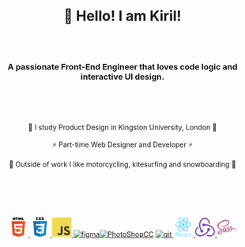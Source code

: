 

<h1 align="center">👋 Hello! I am Kiril! </h1>
<br/>
<br/>
<h3 align="center">A passionate Front-End Engineer that loves code logic and interactive UI design.</h3>

<p align="center">
<br/>
<br/>
<br/>
<br/>
📝  I study Product Design in Kingston University, London 📝 
<br/>
<br/>
 ⚡  Part-time Web Designer and Developer  ⚡ 
<br/>
<br/>
🌱  Outside of work I like motorcycling, kitesurfing and snowboarding 🌱 
<br/>
<br/>
<br/>
<br/>
<br/>
<br/>
<p>
<!-- <h3 align="right">Languages and Tools:</h3>
<br/>
<br/> -->
<p align="center" font-size="150px"> <a href="https://www.w3.org/html/" target="_blank"> <img src="https://raw.githubusercontent.com/devicons/devicon/master/icons/html5/html5-original-wordmark.svg" alt="html5" width="40" height="40"/> </a> <a href="https://www.w3schools.com/css/" target="_blank"> <img src="https://raw.githubusercontent.com/devicons/devicon/master/icons/css3/css3-original-wordmark.svg" alt="css3" width="40" height="40"/> </a> <a href="https://developer.mozilla.org/en-US/docs/Web/JavaScript" target="_blank"> <img src="https://raw.githubusercontent.com/devicons/devicon/master/icons/javascript/javascript-original.svg" alt="javascript" width="40" height="40"/> </a><a href="https://www.figma.com/" target="_blank"><img src="https://cdn.worldvectorlogo.com/logos/figma-1.svg" alt="figma" width="40" height="40"/></a><a href="https://www.adobe.com/uk/products/photoshop/landpa.html?mv=search&mv=search&sdid=LZ32SYVR&ef_id=Cj0KCQiA8vSOBhCkARIsAGdp6RTQBQpAYNF1OiMXVCizBaEh88R_hPAWdqYTwOlq48Llg6yq3gjIgooaAuRIEALw_wcB:G:s&s_kwcid=AL!3085!3!441664377297!e!!g!!adobe%20photoshop!1422700211!58647953511&gclid=Cj0KCQiA8vSOBhCkARIsAGdp6RTQBQpAYNF1OiMXVCizBaEh88R_hPAWdqYTwOlq48Llg6yq3gjIgooaAuRIEALw_wcB" target="_blank"><img src="https://upload.wikimedia.org/wikipedia/commons/a/af/Adobe_Photoshop_CC_icon.svg" alt="PhotoShopCC" width="40" height="40"/></a> <a href="https://git-scm.com/" target="_blank"> <img src="https://www.vectorlogo.zone/logos/git-scm/git-scm-icon.svg" alt="git" width="40" height="40"/> </a>
 <a href="https://reactjs.org/" target="_blank"> <img src="https://raw.githubusercontent.com/devicons/devicon/master/icons/react/react-original-wordmark.svg" alt="react" width="40" height="40"/> </a> <a href="https://redux.js.org" target="_blank"> <img src="https://raw.githubusercontent.com/devicons/devicon/master/icons/redux/redux-original.svg" alt="redux" width="40" height="40"/> </a> <a href="https://sass-lang.com" target="_blank"> <img src="https://raw.githubusercontent.com/devicons/devicon/master/icons/sass/sass-original.svg" alt="sass" width="40" height="40"/> </a></p>
